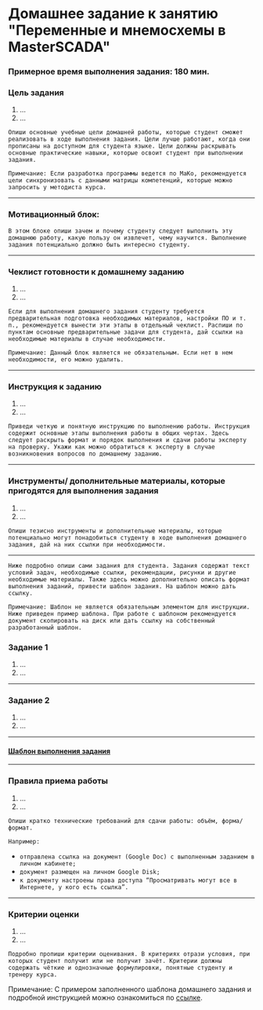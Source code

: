 # Домашнее задание к занятию "Переменные и мнемосхемы в MasterSCADA"

### Примерное время выполнения задания: 180 мин.

### Цель задания

1. ...
2. ...

`Опиши основные учебные цели домашней работы, которые студент сможет реализовать в ходе выполнения задания. Цели лучше работают, когда они прописаны на доступном для студента языке. Цели должны раскрывать основные практические навыки, которые освоит студент при выполнении задания.`

`Примечание: Если разработка программы ведется по МаКо, рекомендуется цели синхронизовать с данными матрицы компетенций, которые можно запросить у методиста курса.`

------

### Мотивационный блок:
`В этом блоке опиши зачем и почему студенту следует выполнить эту домашнюю работу, какую пользу он извлечет, чему научится. Выполнение задания потенциально должно быть интересно студенту.`

------

### Чеклист готовности к домашнему заданию

1. ...
2. ...

`Если для выполнения домашнего задания студенту требуется предварительная подготовка необходимых материалов, настройки ПО и т. п., рекомендуется вынести эти этапы в отдельный чеклист. Распиши по пунктам основные предварительные задачи для студента, дай ссылки на необходимые материалы в случае необходимости.`

`Примечание: Данный блок является не обязательным. Если нет в нем необходимости, его можно удалить.`

------

### Инструкция к заданию

1. ...
2. ...

`Приведи четкую и понятную инструкцию по выполнению работы. Инструкция содержит основные этапы выполнения работы в общих чертах. Здесь следует раскрыть формат и порядок выполнения и сдачи работы эксперту на проверку. Укажи как можно обратиться к эксперту в случае возникновения вопросов по домашнему заданию.`

------

### Инструменты/ дополнительные материалы, которые пригодятся для выполнения задания

1. ...
2. ...

`Опиши тезисно инструменты и дополнительные материалы, которые потенциально могут понадобиться студенту в ходе выполнения домашнего задания, дай на них ссылки при необходимости.`

------
`Ниже подробно опиши сами задания для студента. Задания содержат текст условий задач, необходимые ссылки, рекомендации, рисунки и другие необходимые материалы. Также здесь можно дополнительно описать формат выполнения заданий, привести шаблон задания. На шаблон можно дать ссылку.`

`Примечание: Шаблон не является обязательным элементом для инструкции. Ниже приведен пример шаблона. При работе с шаблоном рекомендуется документ скопировать на диск или дать ссылку на собственный разработанный шаблон.`

### Задание 1

1. ...
2. ...

------

### Задание 2

1. ...
2. ...

------

#### [Шаблон выполнения задания](https://docs.google.com/document/d/1youKpKm_JrC0UzDyUslIZW2E2bIv5OVlm_TQDvH5Pvs/edit)

------

### Правила приема работы

1. ...
2. ...

`Опиши кратко технические требований для сдачи работы: объём, форма/формат.` 

`Например:`
- `отправлена ссылка на документ (Google Doc) с выполненным заданием в личном кабинете;`
- `документ размещен на личном Google Disk;`
- `к документу настроены права доступа “Просматривать могут все в Интернете, у кого есть ссылка”.`

------

### Критерии оценки

1. ...
2. ...

`Подробно пропиши критерии оценивания. В критериях отрази условия, при которых студент получит или не получит зачёт. Критерии должны содержать чёткие и однозначные формулировки, понятные студенту и тренеру курса.`

Примечание: С примером заполненного шаблона домашнего задания и подробной инструкцией можно ознакомиться по [ссылке](https://docs.google.com/document/d/13m07fqimLwzddcF6zyRrPjMO16RGynagzdO64-PMXuA/edit?usp=sharing).
